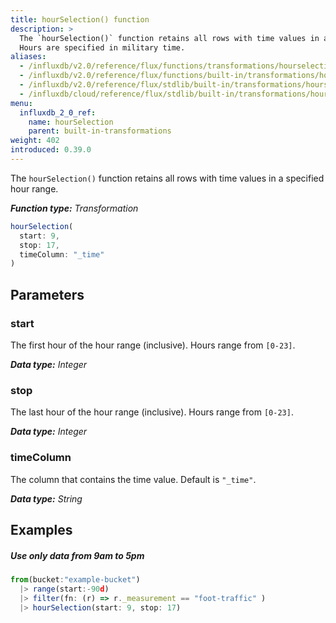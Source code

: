 ```yaml
---
title: hourSelection() function
description: >
  The `hourSelection()` function retains all rows with time values in a specified hour range.
  Hours are specified in military time.
aliases:
  - /influxdb/v2.0/reference/flux/functions/transformations/hourselection
  - /influxdb/v2.0/reference/flux/functions/built-in/transformations/hourselection/
  - /influxdb/v2.0/reference/flux/stdlib/built-in/transformations/hourselection/
  - /influxdb/cloud/reference/flux/stdlib/built-in/transformations/hourselection/
menu:
  influxdb_2_0_ref:
    name: hourSelection
    parent: built-in-transformations
weight: 402
introduced: 0.39.0
---
```


The `hourSelection()` function retains all rows with time values in a specified hour range.

_**Function type:** Transformation_  

```js
hourSelection(
  start: 9,
  stop: 17,
  timeColumn: "_time"
)
```

## Parameters

### start
The first hour of the hour range (inclusive).
Hours range from `[0-23]`.

_**Data type:** Integer_

### stop
The last hour of the hour range (inclusive).
Hours range from `[0-23]`.

_**Data type:** Integer_

### timeColumn
The column that contains the time value.
Default is `"_time"`.

_**Data type:** String_

## Examples

##### Use only data from 9am to 5pm
```js
from(bucket:"example-bucket")
  |> range(start:-90d)
  |> filter(fn: (r) => r._measurement == "foot-traffic" )
  |> hourSelection(start: 9, stop: 17)
```
